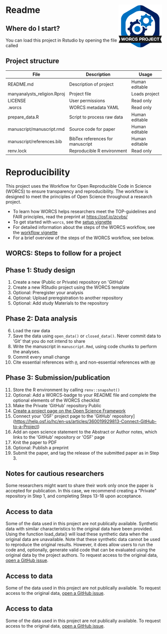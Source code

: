 # Readme <a href='https://osf.io/zcvbs/'><img src='worcs_badge.png' align="right" height="139" /></a>

<!-- Please add a brief introduction to explain what the project is about    -->

## Where do I start?

You can load this project in Rstudio by opening the file called 

## Project structure

<!--  You can add rows to this table, using "|" to separate columns.         -->
File                        | Description                      | Usage         
--------------------------- | -------------------------------- | --------------
README.md                   | Description of project           | Human editable
manyanalysts_religion.Rproj | Project file                     | Loads project 
LICENSE                     | User permissions                 | Read only     
.worcs                      | WORCS metadata YAML              | Read only     
prepare_data.R              | Script to process raw data       | Human editable
manuscript/manuscript.rmd   | Source code for paper            | Human editable
manuscript/references.bib   | BibTex references for manuscript | Human editable
renv.lock                   | Reproducible R environment       | Read only     

<!--  You can consider adding the following to this file:                    -->
<!--  * A citation reference for your project                                -->
<!--  * Contact information for questions/comments                           -->
<!--  * How people can offer to contribute to the project                    -->
<!--  * A contributor code of conduct, https://www.contributor-covenant.org/ -->

# Reproducibility

This project uses the Workflow for Open Reproducible Code in Science (WORCS) to
ensure transparency and reproducibility. The workflow is designed to meet the
principles of Open Science throughout a research project. 

* To learn how WORCS helps researchers meet the TOP-guidelines and FAIR principles, read the preprint at https://osf.io/zcvbs/
* To get started with `worcs`, see the [setup vignette](https://cjvanlissa.github.io/worcs/articles/setup.html)
* For detailed information about the steps of the WORCS workflow, see the [workflow vignette](https://cjvanlissa.github.io/worcs/articles/workflow.html)
* For a brief overview of the steps of the WORCS workflow, see below.

## WORCS: Steps to follow for a project

## Phase 1: Study design

1. Create a new (Public or Private) repository on 'GitHub'
2. Create a new RStudio project using the WORCS template
3. Optional: Preregister your analysis
4. Optional: Upload preregistration to another repository
5. Optional: Add study Materials to the repository

## Phase 2: Data analysis

6. Load the raw data
7. Save the data using `open_data()` or `closed_data()`. Never commit data to 'Git' that you do not intend to share
8. Write the manuscript in `manuscript.Rmd`, using code chunks to perform the analyses.
9. Commit every small change
10. Cite essential references with `@`, and non-essential references with `@@`

## Phase 3: Submission/publication

11. Store the R environment by calling `renv::snapshot()`
12. Optional: Add a WORCS-badge to your README file and complete the optional elements of the WORCS checklist
13. Make the Private 'GitHub' repository Public
14. [Create a project page on the Open Science Framework](https://help.osf.io/hc/en-us/articles/360019737594-Create-a-Project)
15. Connect your 'OSF' project page to the 'GitHub' repository](https://help.osf.io/hc/en-us/articles/360019929813-Connect-GitHub-to-a-Project)
16. Add an open science statement to the Abstract or Author notes, which links to the 'GitHub' repository or 'OSF' page
17. Knit the paper to PDF
18. Optional: Publish a preprint
19. Submit the paper, and tag the release of the submitted paper as in Step 3.

## Notes for cautious researchers

Some researchers might want to share their work only once the paper is accepted for publication. In this case, we recommend creating a "Private" repository in Step 1, and completing Steps 13-18 upon acceptance.


## Access to data

Some of the data used in this project are not publically available.
Synthetic data with similar characteristics to the original data have been provided. Using the function load_data() will load these synthetic data when the original data are unavailable. Note that these synthetic data cannot be used to reproduce the original results. However, it does allow users to run the code and, optionally, generate valid code that can be evaluated using the original data by the project authors.
To request access to the original data, [open a GitHub issue](https://docs.github.com/en/free-pro-team@latest/github/managing-your-work-on-github/creating-an-issue).

<!--Clarify here how users should contact you to gain access to the data, or to submit syntax for evaluation on the original data.-->


## Access to data

Some of the data used in this project are not publically available.
To request access to the original data, [open a GitHub issue](https://docs.github.com/en/free-pro-team@latest/github/managing-your-work-on-github/creating-an-issue).

<!--Clarify here how users should contact you to gain access to the data, or to submit syntax for evaluation on the original data.-->


## Access to data

Some of the data used in this project are not publically available.
To request access to the original data, [open a GitHub issue](https://docs.github.com/en/free-pro-team@latest/github/managing-your-work-on-github/creating-an-issue).

<!--Clarify here how users should contact you to gain access to the data, or to submit syntax for evaluation on the original data.-->
